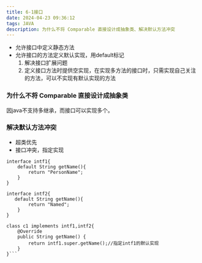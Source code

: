```yaml
---
title: 6-1接口
date: 2024-04-23 09:36:12
tags: JAVA
description: 为什么不将 Comparable 直接设计成抽象类、解决默认方法冲突
---
```


- 允许接口中定义静态方法
- 允许接口的方法定义默认实现，用default标记
    1. 解决接口扩展问题
    2. 定义接口方法时提供空实现，在实现多方法的接口时，只需实现自己关注的方法，可以不实现有默认实现的方法

### 为什么不将 Comparable 直接设计成抽象类
因java不支持多继承，而接口可以实现多个。



### 解决默认方法冲突
- 超类优先
- 接口冲突，指定实现
```
interface intf1{
    default String getName(){
        return "PersonName";
    }
}

interface intf2{
   default String getName(){
        return "Named";
    }
}

class c1 implements intf1,intf2{
    @Override
    public String getName() {
        return intf1.super.getName();//指定intf1的默认实现
    }
}```


